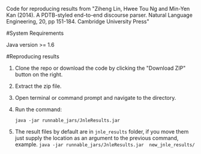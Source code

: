 Code for reproducing results from "Ziheng Lin, Hwee Tou Ng and Min-Yen Kan (2014). A PDTB-styled end-to-end discourse parser. Natural Language Engineering, 20, pp 151-184. Cambridge University Press"

#System Requirements 

Java version >= 1.6

#Reproducing results
1. Clone the repo or download the code by clicking the "Download ZIP" button on the right.
2. Extract the zip file.
3. Open terminal or command prompt and navigate to the directory.
4. Run the command: 
	
	`java -jar runnable_jars/JnleResults.jar`

5. The result files by default are in `jnle_results` folder, if you move them just supply the location as an argument to the previous command, example. `java -jar runnable_jars/JnleResults.jar  new_jnle_results/`

